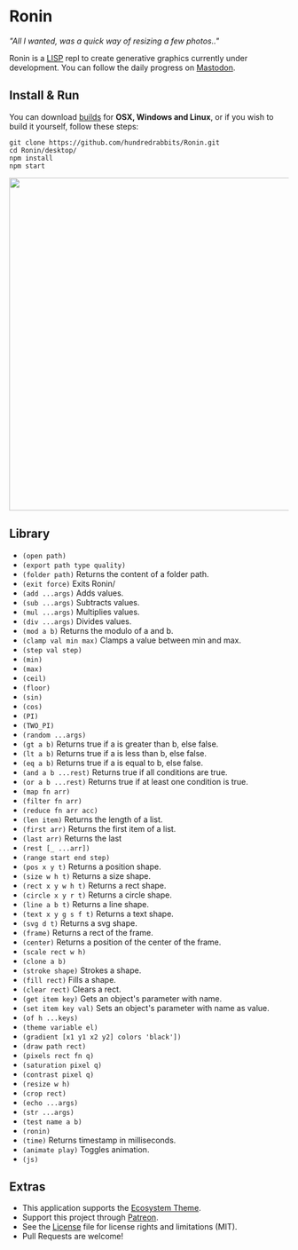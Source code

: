 # Ronin

_"All I wanted, was a quick way of resizing a few photos.."_

Ronin is a [LISP](https://en.wikipedia.org/wiki/Lisp_(programming_language)) repl to create generative graphics currently under development. You can follow the daily progress on [Mastodon](https://merveilles.town/@neauoire/). 

## Install & Run

You can download [builds](https://hundredrabbits.itch.io/ronin) for **OSX, Windows and Linux**, or if you wish to build it yourself, follow these steps:

```
git clone https://github.com/hundredrabbits/Ronin.git
cd Ronin/desktop/
npm install
npm start
```

<img src='https://raw.githubusercontent.com/hundredrabbits/Ronin/master/PREVIEW.jpg' width='600'/>

## Library

- `(open path)` 
- `(export path type quality)` 
- `(folder path)` Returns the content of a folder path.
- `(exit force)` Exits Ronin/
- `(add ...args)` Adds values.
- `(sub ...args)` Subtracts values.
- `(mul ...args)` Multiplies values.
- `(div ...args)` Divides values.
- `(mod a b)` Returns the modulo of a and b.
- `(clamp val min max)` Clamps a value between min and max.
- `(step val step)` 
- `(min)` 
- `(max)` 
- `(ceil)` 
- `(floor)` 
- `(sin)` 
- `(cos)` 
- `(PI)` 
- `(TWO_PI)` 
- `(random ...args)` 
- `(gt a b)` Returns true if a is greater than b, else false.
- `(lt a b)` Returns true if a is less than b, else false.
- `(eq a b)` Returns true if a is equal to b, else false.
- `(and a b ...rest)` Returns true if all conditions are true.
- `(or a b ...rest)` Returns true if at least one condition is true.
- `(map fn arr)` 
- `(filter fn arr)` 
- `(reduce fn arr acc)` 
- `(len item)` Returns the length of a list.
- `(first arr)` Returns the first item of a list.
- `(last arr)` Returns the last
- `(rest [_ ...arr])` 
- `(range start end step)` 
- `(pos x y t)` Returns a position shape.
- `(size w h t)` Returns a size shape.
- `(rect x y w h t)` Returns a rect shape.
- `(circle x y r t)` Returns a circle shape.
- `(line a b t)` Returns a line shape.
- `(text x y g s f t)` Returns a text shape.
- `(svg d t)` Returns a svg shape.
- `(frame)` Returns a rect of the frame.
- `(center)` Returns a position of the center of the frame.
- `(scale rect w h)` 
- `(clone a b)` 
- `(stroke shape)` Strokes a shape.
- `(fill rect)` Fills a shape.
- `(clear rect)` Clears a rect.
- `(get item key)` Gets an object's parameter with name.
- `(set item key val)` Sets an object's parameter with name as value.
- `(of h ...keys)` 
- `(theme variable el)` 
- `(gradient [x1 y1 x2 y2] colors 'black'])` 
- `(draw path rect)` 
- `(pixels rect fn q)` 
- `(saturation pixel q)` 
- `(contrast pixel q)` 
- `(resize w h)` 
- `(crop rect)` 
- `(echo ...args)` 
- `(str ...args)` 
- `(test name a b)` 
- `(ronin)` 
- `(time)` Returns timestamp in milliseconds.
- `(animate play)` Toggles animation.
- `(js)`

## Extras

- This application supports the [Ecosystem Theme](https://github.com/hundredrabbits/Themes).
- Support this project through [Patreon](https://patreon.com/100).
- See the [License](LICENSE.md) file for license rights and limitations (MIT).
- Pull Requests are welcome!
